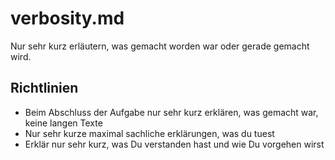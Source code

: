 # verbosity.md

Nur sehr kurz erläutern, was gemacht worden war oder gerade gemacht wird.

## Richtlinien

- Beim Abschluss der Aufgabe nur sehr kurz erklären, was gemacht war, keine langen Texte
- Nur sehr kurze maximal sachliche erklärungen, was du tuest
- Erklär nur sehr kurz, was Du verstanden hast und wie Du vorgehen wirst
